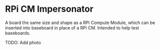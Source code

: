 # RPi CM Impersonator

A board the same size and shape as a RPi Compute Module, which can be inserted into baseboard in place of a RPi CM. Intended to help test baseboards.

TODO: Add photo

